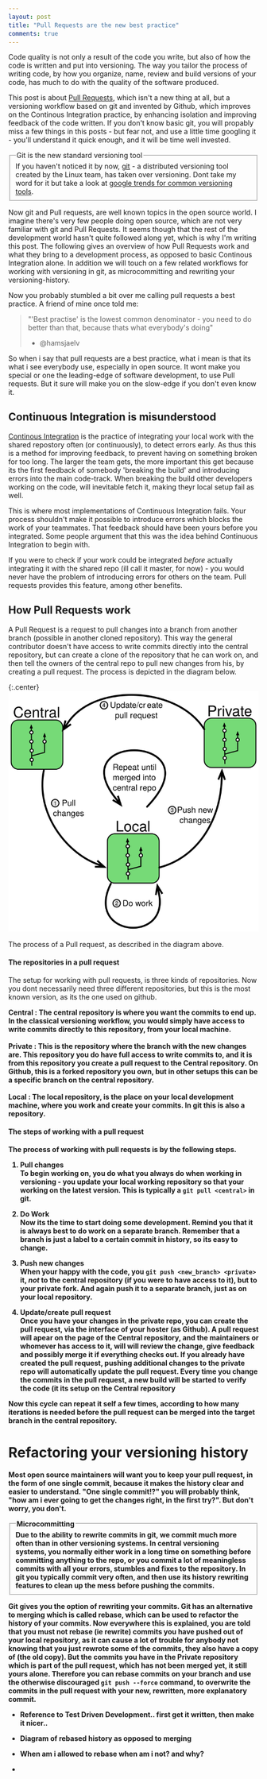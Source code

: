 ```yaml
---
layout: post
title: "Pull Requests are the new best practice"
comments: true
---
```

Code quality is not only a result of the code you write, but also of how the code is written and put into versioning. The way you tailor the process of writing code, by how you organize, name, review and build versions of your code, has much to do with the quality of the software produced.

This post is about <a href="https://help.github.com/articles/using-pull-requests/">Pull Requests</a>, which isn't a new thing at all, but a versioning workflow based on git and invented by Github, which improves on the Continous Integration practice, by enhancing isolation and improving feedback of the code written. If you don't know basic git, you will propably miss a few things in this posts - but fear not, and use a little time googling it - you'll understand it quick enough, and it will be time well invested.

<fieldset class="bytheway">
    <legend class="bytheway">Git is the new standard versioning tool</legend>
If you haven't noticed it by now, <a href="https://git-scm.com">git</a> - a distributed versioning tool created by the Linux team, has taken over versioning. Dont take my word for it but take a look at <a href="https://www.google.dk/trends/explore#cmpt=q&q=/m/05vqwg,+/m/012ct9,+/m/02rvgkm,+/m/08441_,+/m/09d6g&cat=0-5">google trends for common versioning tools</a>.
</fieldset>

Now git and Pull requests, are well known topics in the open source world. I imagine there's very few people doing open source, which are not very familiar with git and Pull Requests. It seems though that the rest of the development world hasn't quite followed along yet, which is why I'm writing this post. The following gives an overview of how Pull Requests work and what they bring to a development process, as opposed to basic Continous Integration alone. In addition we will touch on a few related workflows for working with versioning in git, as microcommitting and rewriting your versioning-history.

Now you probably stumbled a bit over me calling pull requests a best practice. A friend of mine once told me:

> "'Best practise' is the lowest common denominator - you need to do better than that, because thats what everybody's doing"
> - @hamsjaelv

So when i say that pull requests are a best practice, what i mean is that its what i see everybody use, especially in open source. It wont make you special or one the leading-edge of software development, to use Pull requests. But it sure will make you on the slow-edge if you don't even know it. 

Continuous Integration is misunderstood
---
<a href="https://www.thoughtworks.com/continuous-integration">Continous Integration</a> is the practice of integrating your local work with the shared repostory often (or continuously), to detect errors early. As thus this is a method for improving feedback, to prevent having on something broken for too long. The larger the team gets, the more important this get because its the first feedback of somebody 'breaking the build' and introducing errors into the main code-track. When breaking the build other developers working on the code, will inevitable fetch it, making theyr local setup fail as well.

This is where most implementations of Continuous Integration fails. Your process shouldn't make it possible to introduce errors which blocks the work of your teammates. That feedback should have been yours before you integrated. Some people argument that this was the idea behind Continuous Integration to begin with.

If you were to check if your work could be integrated _before_ actually integrating it with the shared repo (ill call it master, for now) - you would never have the problem of introducing errors for others on the team. Pull requests provides this feature, among other benefits.

How Pull Requests work
---
A Pull Request is a request to pull changes into a branch from another branch (possible in another cloned repository). This way the general contributor doesn't have access to write commits directly into the central repository, but can create a clone of the repository that he can work on, and then tell the owners of the central repo to pull new changes from his, by creating a pull request. The process is depicted in the diagram below.

{:.center}
![bla bla](/assets/pull_request.svg)

The process of a Pull request, as described in the diagram above. 

#### The repositories in a pull request
The setup for working with pull requests, is three kinds of repositories. Now you dont necessarily need three different repositories, but this is the most known version, as its the one used on github. 

<b>Central<b>
: The central repository is where you want the commits to end up. In the classical versioning workflow, you would simply have access to write commits directly to this repository, from your local machine.
<br /><br />
<b>Private<b>
: This is the repository where the branch with the new changes are. This repository you do have full access to write commits to, and it is from this repository you create a pull request to the Central repository. On Github, this is a forked repository you own, but in other setups this can be a specific branch on the central repository.
<br /><br />
<b>Local</b>
: The local repository, is the place on your local development machine, where you work and create your commits. In git this is also a repository.

#### The steps of working with a pull request
The process of working with pull requests is by the following steps.

1. <b>Pull changes</b><br />
To begin working on, you do what you always do when working in versioning - you update your local working repository so that your working on the latest version. This is typically a `git pull <central>` in git.

2. <b>Do Work</b><br />
Now its the time to start doing some development. Remind you that it is always best to do work on a separate branch. Remember that a branch is just a label to a certain commit in history, so its easy to change.


3. <b>Push new changes</b><br />
When your happy with the code, you `git push <new_branch> <private>` it, _not_ to the central repository (if you were to have access to it), but to your private fork. And again push it to a separate branch, just as on your local repository.

4. <b>Update/create pull request</b><br />
Once you have your changes in the private repo, you can create the pull request, via the interface of your hoster (as Github). A pull request will apear on the page of the Central repository, and the maintainers or whomever has access to it, will will review the change, give feedback and possibly merge it if everything checks out. If you already have created the pull request, pushing additional changes to the private repo will automatically update the pull request. Every time you change the commits in the pull request, a new build will be started to verify the code (it its setup on the Central repository

Now this cycle can repeat it self a few times, according to how many iterations is needed before the pull request can be merged into the target branch in the central repository.


Refactoring your versioning history
====
Most open source maintainers will want you to keep your pull request, in the form of one single commit, because it makes the history clear and easier to understand. "One single commit!?" you will probably think, "how am i ever going to get the changes right, in the first try?". But don't worry, you don't.

<fieldset class="bytheway">
    <legend class="bytheway">Microcommitting</legend>
    Due to the ability to rewrite commits in git, we commit much more often than in other versioning systems. In central versioning systems, you normally either work in a long time on something before committing anything to the repo, or you commit a lot of meaningless commits with all your errors, stumbles and fixes to the repository. In git you typically commit very often, and then use its history rewriting features to clean up the mess before pushing the commits.
</fieldset>

Git gives you the option of rewriting your commits. Git has an alternative to merging which is called rebase, which can be used to refactor the history of your commits. Now everywhere this is explained, you are told that you must not rebase (ie rewrite) commits you have pushed out of your local repository, as it can cause a lot of trouble for anybody not knowing that you just rewrote some of the commits, they also have a copy of (the old copy). But the commits you have in the Private repository which is part of the pull request, which has not been merged yet, it still yours alone. Therefore you can rebase commits on your branch and use the otherwise discouraged `git push --force` command, to overwrite the commits in the pull request with your new, rewritten, more explanatory commit.



- Reference to Test Driven Development.. first get it written, then make it nicer..

- Diagram of rebased history as opposed to merging

- When am i allowed to rebase when am i not? and why?

- 
